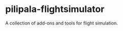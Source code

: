 pilipala-flightsimulator
========================

A collection of add-ons and tools for flight simulation.
